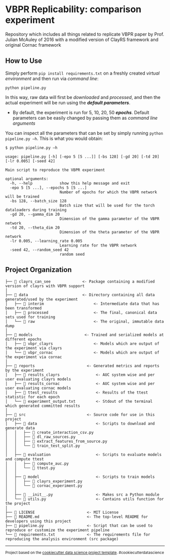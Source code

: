 # VBPR Replicability: comparison experiment
Repository which includes all things related to replicate VBPR paper by Prof. Julian McAuley of 2016 with a modified version of ClayRS framework and original Cornac framework 

## How to Use
Simply perform `pip install requirements.txt` on a freshly created *virtual environment* and then run via *command line*:

```
python pipeline.py
```

In this way, raw data will first be *downloaded* and *processed*, and then the actual experiment will be run using the ***default parameters***.
* By default, the experiment is run for $5$, $10$, $20$, $50$ ***epochs***. Default parameters can be easily changed by passing them as *command line arguments*

You can inspect all the parameters that can be set by simply running `python pipeline.py –h`. This is what you would obtain:

```
$ python pipeline.py –h

usage: pipeline.py [-h] [-epo 5 [5 ...]] [-bs 128] [-gd 20] [-td 20] [-lr 0.005] [-seed 42]

Main script to reproduce the VBPR experiment

optional arguments:
  -h, --help            show this help message and exit
  -epo 5 [5 ...], --epochs 5 [5 ...]
                        Number of epochs for which the VBPR network will be trained
  -bs 128, --batch_size 128
                        Batch size that will be used for the torch dataloaders during training
  -gd 20, --gamma_dim 20
                        Dimension of the gamma parameter of the VBPR network
  -td 20, --theta_dim 20
                        Dimension of the theta parameter of the VBPR network
  -lr 0.005, --learning_rate 0.005
                        Learning rate for the VBPR network
  -seed 42, --random_seed 42
                        random seed
```

Project Organization
------------
    ├── 📁 clayrs_can_see              <- Package containing a modified version of clayrs with VBPR support
    │
    ├── 📁 data                        <- Directory containing all data generated/used by the experiment
    │   ├── 📁 interim                      <- Intermediate data that has been transformed
    │   ├── 📁 processed                    <- The final, canonical data sets used for training
    │   └── 📁 raw                          <- The original, immutable data dump
    │
    ├── 📁 models                       <- Trained and serialized models at different epochs
    │   ├── 📁 vbpr_clayrs                  <- Models which are output of the experiment via clayrs
    │   └── 📁 vbpr_cornac                  <- Models which are output of the experiment via cornac
    │
    ├── 📁 reports                       <- Generated metrics and reports by the experiment
    │   ├── 📁 results_clayrs                <- AUC system wise and per user evaluating clayrs models
    │   ├── 📁 results_cornac                <- AUC system wise and per user evaluating cornac models
    │   ├── 📁 ttest_results                 <- Results of the ttest statistic for each epoch
    │   └── 📄 experiment_output.txt         <- Stdout of the terminal which generated committed results
    │
    ├── 📁 src                           <- Source code for use in this project
    │   ├── 📁 data                          <- Scripts to download and generate data
    │   │   ├── 📄 create_interaction_csv.py
    │   │   ├── 📄 dl_raw_sources.py
    │   │   ├── 📄 extract_features_from_source.py
    │   │   └── 📄 train_test_split.py
    │   │
    │   ├── 📁 evaluation                    <- Scripts to evaluate models and compute ttest
    │   │   ├── 📄 compute_auc.py
    │   │   └── 📄 ttest.py
    │   │
    │   ├── 📁 model                         <- Scripts to train models
    │   │   ├── 📄 clayrs_experiment.py
    │   │   └── 📄 cornac_experiment.py
    │   │
    │   ├── 📄 __init__.py                   <- Makes src a Python module
    │   └── 📄 utils.py                      <- Contains utils function for the project
    │
    ├── 📄 LICENSE                       <- MIT License
    ├── 📄 README.md                     <- The top-level README for developers using this project
    ├── 📄 pipeline.py                   <- Script that can be used to reproduce or customize the experiment pipeline
    └── 📄 requirements.txt              <- The requirements file for reproducing the analysis environment (src package)

--------

<p><small>Project based on the <a target="_blank" href="https://drivendata.github.io/cookiecutter-data-science/">cookiecutter data science project template</a>. #cookiecutterdatascience</small></p>
